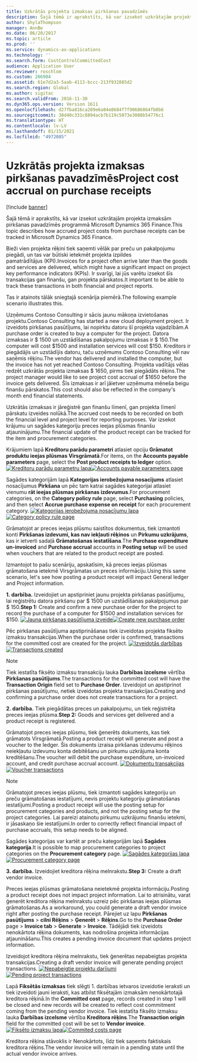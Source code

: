 ```yaml
---
title: Uzkrātās projekta izmaksas pirkšanas pavadzīmēs
description: Šajā tēmā ir aprakstīts, kā var izsekot uzkrātajām projekta izmaksām pirkšanas pavadzīmēs programmā Microsoft Dynamics 365 Finance.
author: ShylaThompson
manager: AnnBe
ms.date: 06/20/2017
ms.topic: article
ms.prod: ''
ms.service: dynamics-ax-applications
ms.technology: ''
ms.search.form: CostControlCommittedCost
audience: Application User
ms.reviewer: roschlom
ms.custom: 266984
ms.assetid: 61e7d2a3-5aab-4113-bccc-213f932885d2
ms.search.region: Global
ms.author: sigitac
ms.search.validFrom: 2016-11-30
ms.dyn365.ops.version: Version 1611
ms.openlocfilehash: d27fba816ca289e6a84e8684f7f90686864fb0b6
ms.sourcegitcommit: 38d40c331c8894acb7b119c5073e3088b54776c1
ms.translationtype: HT
ms.contentlocale: lv-LV
ms.lasthandoff: 01/15/2021
ms.locfileid: "4972085"
---
```

# <a name="project-cost-accrual-on-purchase-receipts"></a><span data-ttu-id="6e9d5-103">Uzkrātās projekta izmaksas pirkšanas pavadzīmēs</span><span class="sxs-lookup"><span data-stu-id="6e9d5-103">Project cost accrual on purchase receipts</span></span>

[!include [banner](../includes/banner.md)]

<span data-ttu-id="6e9d5-104">Šajā tēmā ir aprakstīts, kā var izsekot uzkrātajām projekta izmaksām pirkšanas pavadzīmēs programmā Microsoft Dynamics 365 Finance.</span><span class="sxs-lookup"><span data-stu-id="6e9d5-104">This topic describes how accrued project costs from purchase receipts can be tracked in Microsoft Dynamics 365 Finance.</span></span> 

<span data-ttu-id="6e9d5-105">Bieži vien projekta rēķini tiek saņemti vēlāk par preču un pakalpojumu piegādi, un tas var būtiski ietekmēt projekta izpildes pamatrādītājus (KPI).</span><span class="sxs-lookup"><span data-stu-id="6e9d5-105">Invoices for a project often arrive later than the goods and services are delivered, which might have a significant impact on project key performance indicators (KPIs).</span></span> <span data-ttu-id="6e9d5-106">Ir svarīgi, lai jūs varētu izsekot šīs transakcijas gan finanšu, gan projekta pārskatos.</span><span class="sxs-lookup"><span data-stu-id="6e9d5-106">It important to be able to track these transactions in both financial and project reports.</span></span>

<span data-ttu-id="6e9d5-107">Tas ir atainots tālāk sniegtajā scenārija piemērā.</span><span class="sxs-lookup"><span data-stu-id="6e9d5-107">The following example scenario illustrates this.</span></span> 

<span data-ttu-id="6e9d5-108">Uzņēmums Contoso Consulting ir sācis jaunu mākoņa izvietošanas projektu.</span><span class="sxs-lookup"><span data-stu-id="6e9d5-108">Contoso Consulting has started a new cloud deployment project.</span></span> <span data-ttu-id="6e9d5-109">Ir izveidots pirkšanas pasūtījums, lai nopirktu datoru šī projekta vajadzībām.</span><span class="sxs-lookup"><span data-stu-id="6e9d5-109">A purchase order is created to buy a computer for the project.</span></span> <span data-ttu-id="6e9d5-110">Datora izmaksas ir $ 1500 un uzstādīšanas pakalpojumu izmaksas ir $ 150.</span><span class="sxs-lookup"><span data-stu-id="6e9d5-110">The computer will cost $1500 and installation services will cost $150.</span></span> <span data-ttu-id="6e9d5-111">Kreditors ir piegādājis un uzstādījis datoru, taču uzņēmums Contoso Consulting vēl nav saņēmis rēķinu.</span><span class="sxs-lookup"><span data-stu-id="6e9d5-111">The vendor has delivered and installed the computer, but the invoice has not yet reached Contoso Consulting.</span></span> <span data-ttu-id="6e9d5-112">Projekta vadītājs vēlas redzēt uzkrātās projekta izmaksas $ 1650, pirms tiek piegādāts rēķins.</span><span class="sxs-lookup"><span data-stu-id="6e9d5-112">The project manager would like to see project cost accrual of $1650 before the invoice gets delivered.</span></span> <span data-ttu-id="6e9d5-113">Šīs izmaksas ir arī jāietver uzņēmuma mēneša beigu finanšu pārskatos.</span><span class="sxs-lookup"><span data-stu-id="6e9d5-113">This cost should also be reflected in the company's month end financial statements.</span></span> 

<span data-ttu-id="6e9d5-114">Uzkrātās izmaksas ir jāreģistrē gan finanšu līmenī, gan projekta līmenī pārskatu izveides nolūkā.</span><span class="sxs-lookup"><span data-stu-id="6e9d5-114">The accrued cost needs to be recorded on both the financial level and project level for reporting purposes.</span></span> <span data-ttu-id="6e9d5-115">Var izsekot krājumu un sagādes kategoriju preces ieejas plūsmas finanšu atjauninājumu.</span><span class="sxs-lookup"><span data-stu-id="6e9d5-115">The financial update of the product receipt can be tracked for the item and procurement categories.</span></span> 

<span data-ttu-id="6e9d5-116">Krājumiem lapā **Kreditoru parādu parametri** atlasiet opciju **Grāmatot produktu ieejas plūsmas Virsgrāmatā**.</span><span class="sxs-lookup"><span data-stu-id="6e9d5-116">For items, on the **Accounts payable parameters** page, select the **Post product receipts to ledger** option.</span></span>
<span data-ttu-id="6e9d5-117">[![Kreditoru parādu parametru lapa](./media/accruals1-1024x409.png)](./media/accruals1.png)</span><span class="sxs-lookup"><span data-stu-id="6e9d5-117">[![Accounts payable parameters page](./media/accruals1-1024x409.png)](./media/accruals1.png)</span></span> 

<span data-ttu-id="6e9d5-118">Sagādes kategorijām lapā **Kategorijas ierobežojuma nosacījums** atlasiet nosacījumus **Pirkšana** un pēc tam katrai sagādes kategorijai atlasiet vienumu **rāt ieejas plūsmas pirkšanas izdevumus**.</span><span class="sxs-lookup"><span data-stu-id="6e9d5-118">For procurement categories, on the **Category policy rule** page, select **Purchasing** policies, and then select **Accrue purchase expense on receipt** for each procurement category.</span></span>
<span data-ttu-id="6e9d5-119">[![Kategorijas ierobežojuma nosacījumu lapa](./media/accruals2-1024x569.png)](./media/accruals2.png)</span><span class="sxs-lookup"><span data-stu-id="6e9d5-119">[![Category policy rule page](./media/accruals2-1024x569.png)](./media/accruals2.png)</span></span> 

<span data-ttu-id="6e9d5-120">Grāmatojot ar preces ieejas plūsmu saistītos dokumentus, tiek izmantoti konti **Pirkšanas izdevumi, kas nav iekļauti rēķinos** un **Pirkumu uzkrājums**, kas ir ietverti sadaļā **Grāmatošanas iestatīšana**.</span><span class="sxs-lookup"><span data-stu-id="6e9d5-120">The **Purchase expenditure un-invoiced** and **Purchase accrual** accounts in **Posting setup** will be used when vouchers that are related to the product receipt are posted.</span></span>

<span data-ttu-id="6e9d5-121">Izmantojot to pašu scenāriju, apskatīsim, kā preces ieejas plūsmas grāmatošana ietekmē Virsgrāmatas un preces informāciju.</span><span class="sxs-lookup"><span data-stu-id="6e9d5-121">Using this same scenario, let's see how posting a product receipt will impact General ledger and Project information.</span></span> 

<span data-ttu-id="6e9d5-122">**1. darbība.** Izveidojiet un apstipriniet jaunu projekta pirkšanas pasūtījumu, lai reģistrētu datora pirkšanu par $ 1500 un uzstādīšanas pakalpojumus par $ 150.</span><span class="sxs-lookup"><span data-stu-id="6e9d5-122">**Step 1:** Create and confirm a new purchase order for the project to record the purchase of a computer for $1500 and installation services for $150.</span></span>
<span data-ttu-id="6e9d5-123">[![Jauna pirkšanas pasūtījuma izveide](./media/accruals4-1024x497.png)](./media/accruals4.png)</span><span class="sxs-lookup"><span data-stu-id="6e9d5-123">[![Create new purchase order](./media/accruals4-1024x497.png)](./media/accruals4.png)</span></span> 

<span data-ttu-id="6e9d5-124">Pēc pirkšanas pasūtījuma apstiprināšanas tiek izveidotas projekta fiksēto izmaksu transakcijas.</span><span class="sxs-lookup"><span data-stu-id="6e9d5-124">When the purchase order is confirmed, transactions for the committed cost are created for the project.</span></span> 
<span data-ttu-id="6e9d5-125">[![Izveidotās darbības](./media/accruals5-1024x219.png)](./media/accruals5.png)</span><span class="sxs-lookup"><span data-stu-id="6e9d5-125">[![Transactions created](./media/accruals5-1024x219.png)](./media/accruals5.png)</span></span> 

> [!NOTE]
> <span data-ttu-id="6e9d5-126">Tiek iestatīta fiksēto izmaksu transakciju lauka **Darbības izcelsme** vērtība **Pirkšanas pasūtījums**.</span><span class="sxs-lookup"><span data-stu-id="6e9d5-126">The transactions for the committed cost will have the **Transaction Origin** field set to **Purchase Order**.</span></span> <span data-ttu-id="6e9d5-127">Izveidojot un apstiprinot pirkšanas pasūtījumu, netiek izveidotas projekta transakcijas.</span><span class="sxs-lookup"><span data-stu-id="6e9d5-127">Creating and confirming a purchase order does not create transactions for a project.</span></span> 

<span data-ttu-id="6e9d5-128">**2. darbība.** Tiek piegādātas preces un pakalpojumu, un tiek reģistrēta preces ieejas plūsma.</span><span class="sxs-lookup"><span data-stu-id="6e9d5-128">**Step 2:** Goods and services get delivered and a product receipt is registered.</span></span> 

<span data-ttu-id="6e9d5-129">Grāmatojot preces ieejas plūsmu, tiek ģenerēts dokuments, kas tiek grāmatots Virsgrāmatā.</span><span class="sxs-lookup"><span data-stu-id="6e9d5-129">Posting a product receipt will generate and post a voucher to the ledger.</span></span> <span data-ttu-id="6e9d5-130">Šis dokuments izraisa pirkšanas izdevumu rēķinos neiekļautu izdevumu konta debitēšanu un pirkumu uzkrājuma konta kreditēšanu.</span><span class="sxs-lookup"><span data-stu-id="6e9d5-130">The voucher will debit the purchase expenditure, un-invoiced account, and credit purchase accrual account.</span></span> 
<span data-ttu-id="6e9d5-131">[![Dokumentu transakcijas](./media/accruals6-1024x214.png)](./media/accruals6.png)</span><span class="sxs-lookup"><span data-stu-id="6e9d5-131">[![Voucher transactions](./media/accruals6-1024x214.png)](./media/accruals6.png)</span></span>

> [!NOTE]
> <span data-ttu-id="6e9d5-132">Grāmatojot preces ieejas plūsmu, tiek izmantoti sagādes kategoriju un preču grāmatošanas iestatījumi, nevis projektu kategoriju grāmatošanas iestatījumi.</span><span class="sxs-lookup"><span data-stu-id="6e9d5-132">Posting a product receipt will use the posting setup for procurement categories and products, and not the posting setup for the project categories.</span></span> <span data-ttu-id="6e9d5-133">Lai pareizi atainotu pirkumu uzkrājumu finanšu ietekmi, ir jāsaskaņo šie iestatījumi.</span><span class="sxs-lookup"><span data-stu-id="6e9d5-133">In order to correctly reflect financial impact of purchase accruals, this setup needs to be aligned.</span></span> 

<span data-ttu-id="6e9d5-134">Sagādes kategorijas var kartēt ar preču kategorijām lapā **Sagādes kategorija**.</span><span class="sxs-lookup"><span data-stu-id="6e9d5-134">It is possible to map procurement categories to project categories on the **Procurement category** page.</span></span>
<span data-ttu-id="6e9d5-135">[![Sagādes kategorijas lapa](./media/accruals7-1024x390.png)](./media/accruals7.png)</span><span class="sxs-lookup"><span data-stu-id="6e9d5-135">[![Procurement category page](./media/accruals7-1024x390.png)](./media/accruals7.png)</span></span>

<span data-ttu-id="6e9d5-136">**3. darbība.** Izveidojiet kreditora rēķina melnrakstu.</span><span class="sxs-lookup"><span data-stu-id="6e9d5-136">**Step 3:** Create a draft vendor invoice.</span></span> 

<span data-ttu-id="6e9d5-137">Preces ieejas plūsmas grāmatošana neietekmē projekta informāciju.</span><span class="sxs-lookup"><span data-stu-id="6e9d5-137">Posting a product receipt does not impact project information.</span></span> <span data-ttu-id="6e9d5-138">Lai to atrisinātu, varat ģenerēt kreditora rēķina melnrakstu uzreiz pēc pirkšanas ieejas plūsmas grāmatošanas.</span><span class="sxs-lookup"><span data-stu-id="6e9d5-138">As a workaround, you could generate a draft vendor invoice right after posting the purchase receipt.</span></span> <span data-ttu-id="6e9d5-139">Pārejiet uz lapu **Pirkšanas pasūtījums** &gt; **cilni Rēķins** &gt; **Ģenerēt** &gt; **Rēķins**.</span><span class="sxs-lookup"><span data-stu-id="6e9d5-139">Go to the **Purchase Order** page &gt; **Invoice tab** &gt; **Generate** &gt; **Invoice**.</span></span> <span data-ttu-id="6e9d5-140">Tādējādi tiek izveidots nenokārtota rēķina dokuments, kas nodrošina projekta informācijas atjaunināšanu.</span><span class="sxs-lookup"><span data-stu-id="6e9d5-140">This creates a pending invoice document that updates project information.</span></span> 

<span data-ttu-id="6e9d5-141">Izveidojot kreditora rēķina melnrakstu, tiek ģenerētas nepabeigtas projekta transakcijas.</span><span class="sxs-lookup"><span data-stu-id="6e9d5-141">Creating a draft vendor invoice will generate pending project transactions.</span></span> 
<span data-ttu-id="6e9d5-142">[![Nepabeigtie projektu darījumi](./media/accruals8-1024x225.png)](./media/accruals8.png)</span><span class="sxs-lookup"><span data-stu-id="6e9d5-142">[![Pending project transactions](./media/accruals8-1024x225.png)](./media/accruals8.png)</span></span> 

<span data-ttu-id="6e9d5-143">Lapā **Fiksētās izmaksas** tiek slēgti 1. darbības ietvaros izveidotie ieraksti un tiek izveidoti jauni ieraksti, kas atbilst fiksētajām izmaksām nenokārtotajā kreditora rēķinā.</span><span class="sxs-lookup"><span data-stu-id="6e9d5-143">In the **Committed cost** page, records created in step 1 will be closed and new records will be created to reflect cost commitment coming from the pending vendor invoice.</span></span> <span data-ttu-id="6e9d5-144">Tiek iestatīta fiksēto izmaksu lauka **Darbības izcelsme** vērtība **Kreditora rēķins**.</span><span class="sxs-lookup"><span data-stu-id="6e9d5-144">The **Transaction origin** field for the committed cost will be set to **Vendor invoice**.</span></span>
<span data-ttu-id="6e9d5-145">[![Fiksēto izmaksu lapa](./media/accruals9-1024x200.png)](./media/accruals9.png)</span><span class="sxs-lookup"><span data-stu-id="6e9d5-145">[![Commited costs page](./media/accruals9-1024x200.png)](./media/accruals9.png)</span></span>

<span data-ttu-id="6e9d5-146">Kreditora rēķina stāvoklis ir Nenokārtots, līdz tiek saņemts faktiskais kreditora rēķins.</span><span class="sxs-lookup"><span data-stu-id="6e9d5-146">The vendor invoice will remain in a pending state until the actual vendor invoice arrives.</span></span>



